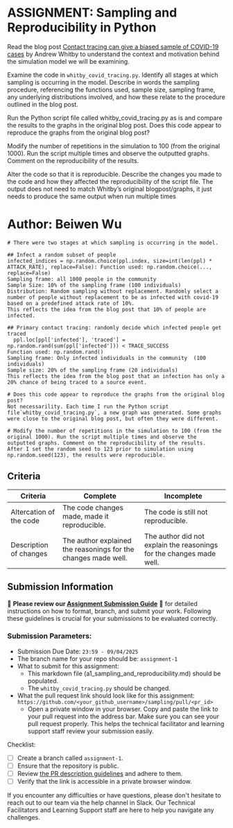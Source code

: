# ASSIGNMENT: Sampling and Reproducibility in Python

Read the blog post [Contact tracing can give a biased sample of COVID-19 cases](https://andrewwhitby.com/2020/11/24/contact-tracing-biased/) by Andrew Whitby to understand the context and motivation behind the simulation model we will be examining.

Examine the code in `whitby_covid_tracing.py`. Identify all stages at which sampling is occurring in the model. Describe in words the sampling procedure, referencing the functions used, sample size, sampling frame, any underlying distributions involved, and how these relate to the procedure outlined in the blog post.

Run the Python script file called whitby_covid_tracing.py as is and compare the results to the graphs in the original blog post. Does this code appear to reproduce the graphs from the original blog post?

Modify the number of repetitions in the simulation to 100 (from the original 1000). Run the script multiple times and observe the outputted graphs. Comment on the reproducibility of the results.

Alter the code so that it is reproducible. Describe the changes you made to the code and how they affected the reproducibility of the script file. The output does not need to match Whitby’s original blogpost/graphs, it just needs to produce the same output when run multiple times

# Author: Beiwen Wu

```
# There were two stages at which sampling is occurring in the model. 

## Infect a random subset of people
infected_indices = np.random.choice(ppl.index, size=int(len(ppl) * ATTACK_RATE), replace=False): Function used: np.random.choice(..., replace=False)
Sampling frame: all 1000 people in the community
Sample Size: 10% of the sampling frame (100 individuals)
Distribution: Random sampling without replacement. Randomly select a number of people without replacement to be as infected with covid-19 based on a predefined attack rate of 10%. 
This reflects the idea from the blog post that 10% of people are infected.

## Primary contact tracing: randomly decide which infected people get traced
  ppl.loc[ppl['infected'], 'traced'] = np.random.rand(sum(ppl['infected'])) < TRACE_SUCCESS
Function used: np.random.rand()
Sampling frame: Only infected individuals in the community  (100 individuals)
Sample size: 20% of the sampling frame (20 individuals)
This reflects the idea from the blog post that an infection has only a 20% chance of being traced to a source event.

# Does this code appear to reproduce the graphs from the original blog post? 
Not necessarility. Each time I run the Python script file`whitby_covid_tracing.py`, a new graph was generated. Some graphs were close to the original blog post, but often they were different.  

# Modify the number of repetitions in the simulation to 100 (from the original 1000). Run the script multiple times and observe the outputted graphs. Comment on the reproducibility of the results. 
After I set the random seed to 123 prior to simulation using np.random.seed(123), the results were reproducible. 

```


## Criteria

|Criteria|Complete|Incomplete|
|--------|----|----|
|Altercation of the code|The code changes made, made it reproducible.|The code is still not reproducible.|
|Description of changes|The author explained the reasonings for the changes made well.|The author did not explain the reasonings for the changes made well.|

## Submission Information

🚨 **Please review our [Assignment Submission Guide](https://github.com/UofT-DSI/onboarding/blob/main/onboarding_documents/submissions.md)** 🚨 for detailed instructions on how to format, branch, and submit your work. Following these guidelines is crucial for your submissions to be evaluated correctly.

### Submission Parameters:
* Submission Due Date: `23:59 - 09/04/2025`
* The branch name for your repo should be: `assignment-1`
* What to submit for this assignment:
    * This markdown file (a1_sampling_and_reproducibility.md) should be populated.
    * The `whitby_covid_tracing.py` should be changed.
* What the pull request link should look like for this assignment: `https://github.com/<your_github_username>/sampling/pull/<pr_id>`
    * Open a private window in your browser. Copy and paste the link to your pull request into the address bar. Make sure you can see your pull request properly. This helps the technical facilitator and learning support staff review your submission easily.

Checklist:
- [ ] Create a branch called `assignment-1`.
- [ ] Ensure that the repository is public.
- [ ] Review [the PR description guidelines](https://github.com/UofT-DSI/onboarding/blob/main/onboarding_documents/submissions.md#guidelines-for-pull-request-descriptions) and adhere to them.
- [ ] Verify that the link is accessible in a private browser window.

If you encounter any difficulties or have questions, please don't hesitate to reach out to our team via the help channel in Slack. Our Technical Facilitators and Learning Support staff are here to help you navigate any challenges.
